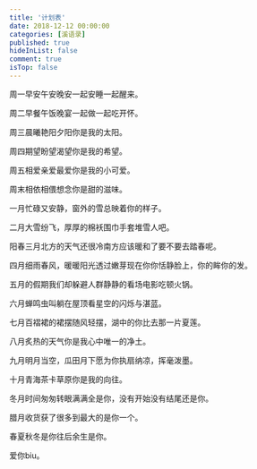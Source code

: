 ```yaml
---
title: '计划表'
date: 2018-12-12 00:00:00
categories: [溪语录]
published: true
hideInList: false
comment: true 
isTop: false
---
```


周一早安午安晚安一起安睡一起醒来。

周二早餐午饭晚宴一起做一起吃开怀。

周三晨曦艳阳夕阳你是我的太阳。

周四期望盼望渴望你是我的希望。

周五相爱亲爱最爱你是我的小可爱。

周末相依相偎想念你是甜的滋味。

一月忙碌又安静，窗外的雪总映着你的样子。

二月大雪纷飞，厚厚的棉袄围巾手套堆雪人吧。

阳春三月北方的天气还很冷南方应该暖和了要不要去踏春呢。

四月细雨春风，暖暖阳光透过嫩芽现在你你恬静脸上，你的眸你的发。

五月的假期我们却躲避人群静静的看场电影吃顿火锅。

六月蝉鸣虫叫躺在屋顶看星空的闪烁与湛蓝。

七月百褶裙的裙摆随风轻摆，湖中的你比去那一片夏莲。

八月炙热的天气你是我心中唯一的净土。

九月明月当空，瓜田月下愿为你执扇纳凉，挥毫泼墨。

十月青海茶卡草原你是我的向往。

冬月时间匆匆转眼满满全是你，没有开始没有结尾还是你。

腊月收货获了很多到最大的是你一个。

春夏秋冬是你往后余生是你。

爱你biu。

